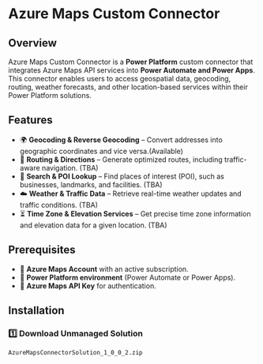 # Azure Maps Custom Connector

## Overview  
Azure Maps Custom Connector is a **Power Platform** custom connector that integrates Azure Maps API services into **Power Automate and Power Apps**. This connector enables users to access geospatial data, geocoding, routing, weather forecasts, and other location-based services within their Power Platform solutions.

## Features  
- 🌍 **Geocoding & Reverse Geocoding** – Convert addresses into geographic coordinates and vice versa.(Available)
- 🚗 **Routing & Directions** – Generate optimized routes, including traffic-aware navigation. (TBA)
- 🔎 **Search & POI Lookup** – Find places of interest (POI), such as businesses, landmarks, and facilities. (TBA)
- ☁️ **Weather & Traffic Data** – Retrieve real-time weather updates and traffic conditions.  (TBA)
- ⏳ **Time Zone & Elevation Services** – Get precise time zone information and elevation data for a given location.  (TBA)

## Prerequisites  
- 🔹 **Azure Maps Account** with an active subscription.  
- 🔹 **Power Platform environment** (Power Automate or Power Apps).  
- 🔹 **Azure Maps API Key** for authentication.  

## Installation  

### 1️⃣ Download Unmanaged Solution
```sh
AzureMapsConnectorSolution_1_0_0_2.zip
